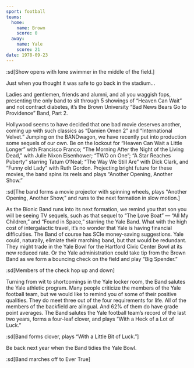 ```yaml
---
sport: football
teams:
  home:
    name: Brown
    score: 0
  away:
    name: Yale
    score: 21
date: 1978-09-23
---
```


:sd[Show opens with lone swimmer in the middle of the field.]

Just when you thought it was safe to go back in the stadium…

Ladies and gentlemen, friends and alumni, and all you waggish fops, presenting the only band to sit through 5 showings of “Heaven Can Wait” and not contract diabetes, it’s the Brown University “Bad News Bears Go to Providence” Band, Part 2.

Hollywood seems to have decided that one bad movie deserves another, coming up with such classics as “Damien Omen 2” and “International Velvet.” Jumping on the BANDwagon, we have recently put into production some sequels of our own. Be on the lockout for “Heaven Can Wait a Little Longer” with Francisco Franco; “The Morning After the Night of the Living Dead,” with Julie Nixon Eisenhower; “TWO on One”; “A Star Reaches Puberty” starring Tatum O’Neal; “The Way We Still Are” with Dick Clark, and “Funny old Lady” with Ruth Gordon. Projecting bright future for these movies, the band spins its reels and plays “Another Opening, Another Show.”

:sd[The band forms a movie projector with spinning wheels, plays "Another Opening, Another Show," and runs to the next formation in slow motion.]

As the Bionic Band runs into its next formation, we remind you that son you will be seeing TV sequels, such as that sequel to “The Love Boat” — “All My Children,” and “Found in Space,” starring the Yale Band. What with the high cost of intergalactic travel, it’s no wonder that Yale is having financial difficulties. The Band of course has SCIe money-saving suggestions. Yale could, naturally, elimiate their marching band, but that would be redundant. They might trade in the Yale Bowl for the Hartford Civic Center Bowl at its new reduced rate. Or the Yale administration could take tip from the Brown Band as we form a bouncing check on the field and play “Big Spender.”

:sd[Members of the check hop up and down]

Turning from wit to shortcomings in the Yale locker room, the Band salutes the Yale athletic program. Many people criticize the members of the Yale football team, but we would like to remind you of some of their positive qualities. They do meet three out of the four requirements for life. All of the members of the backfield are alingual. And 62% of them do have grade point averages. The Band salutes the Yale football team’s record of the last two years, forms a four-leaf clover, and plays “With a Heck of a Lot of Luck.”

:sd[Band forms clover, plays “With a Little Bit of Luck.”]

Be back next year when the Band tidies the Yale Bowl.

:sd[Band marches off to Ever True]
